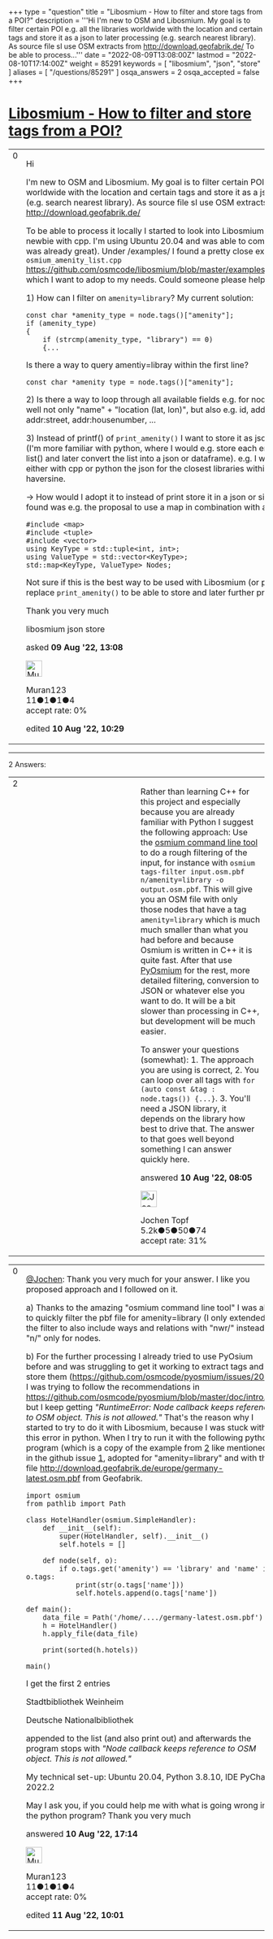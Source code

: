 +++
type = "question"
title = "Libosmium - How to filter and store tags from a POI?"
description = '''Hi  I&#x27;m new to OSM and Libosmium. My goal is to filter certain POI e.g. all the libraries worldwide with the location and certain tags and store it as a json to later processing (e.g. search nearest library). As source file sI use OSM extracts from http://download.geofabrik.de/ To be able to process...'''
date = "2022-08-09T13:08:00Z"
lastmod = "2022-08-10T17:14:00Z"
weight = 85291
keywords = [ "libosmium", "json", "store" ]
aliases = [ "/questions/85291" ]
osqa_answers = 2
osqa_accepted = false
+++

<div class="headNormal">

# [Libosmium - How to filter and store tags from a POI?](/questions/85291/libosmium-how-to-filter-and-store-tags-from-a-poi)

</div>

<div id="main-body">

<div id="askform">

<table id="question-table" style="width:100%;">
<colgroup>
<col style="width: 50%" />
<col style="width: 50%" />
</colgroup>
<tbody>
<tr>
<td style="width: 30px; vertical-align: top"><div class="vote-buttons">
<span id="post-85291-upvote" class="ajax-command post-vote up" rel="nofollow" title="I like this post (click again to cancel)"> </span>
<div id="post-85291-score" class="post-score" title="current number of votes">
0
</div>
<span id="post-85291-downvote" class="ajax-command post-vote down" rel="nofollow" title="I dont like this post (click again to cancel)"> </span> <span id="favorite-mark" class="ajax-command favorite-mark" rel="nofollow" title="mark/unmark this question as favorite (click again to cancel)"> </span>
<div id="favorite-count" class="favorite-count">
&#10;</div>
</div></td>
<td><div id="item-right">
<div class="question-body">
<p>Hi</p>
<p>I'm new to OSM and Libosmium. My goal is to filter certain POI e.g. all the libraries worldwide with the location and certain tags and store it as a json to later processing (e.g. search nearest library). As source file sI use OSM extracts from <a href="http://download.geofabrik.de/">http://download.geofabrik.de/</a></p>
<p>To be able to process it locally I started to look into Libosmium even though I'm a newbie with cpp. I'm using Ubuntu 20.04 and was able to compile Libosmium (which was already great). Under /examples/ I found a pretty close example <code>osmium_amenity_list.cpp</code> <a href="https://github.com/osmcode/libosmium/blob/master/examples/osmium_amenity_list.cpp">https://github.com/osmcode/libosmium/blob/master/examples/osmium_amenity_list.cpp</a> which I want to adop to my needs. Could someone please help me with the following:</p>
<p>1) How can I filter on <code>amenity=library</code>? My current solution:</p>
<pre><code>const char *amenity_type = node.tags()[&quot;amenity&quot;];
if (amenity_type)
{
    if (strcmp(amenity_type, &quot;library&quot;) == 0)
    {...</code></pre>
<p>Is there a way to query amentiy=libray within the first line?</p>
<pre><code>const char *amenity_type = node.tags()[&quot;amenity&quot;];</code></pre>
<p>2) Is there a way to loop through all available fields e.g. for nodes I want to extract as well not only "name" + "location (lat, lon)", but also e.g. id, addr:country, addr:city, addr:street, addr:housenumber, ...</p>
<p>3) Instead of printf() of <code>print_amenity()</code> I want to store it as json file. I'm still new to cpp (I'm more familiar with python, where I would e.g. store each entry as a dict() within a list() and later convert the list into a json or dataframe). e.g. I would like to query later either with cpp or python the json for the closest libraries within a certain range via haversine.</p>
<p>-&gt; How would I adopt it to instead of print store it in a json or similar format? What I found was e.g. the proposal to use a map in combination with a tuple and a vector.</p>
<pre><code>#include &lt;map&gt;
#include &lt;tuple&gt;
#include &lt;vector&gt;
using KeyType = std::tuple&lt;int, int&gt;;
using ValueType = std::vector&lt;KeyType&gt;;
std::map&lt;KeyType, ValueType&gt; Nodes;</code></pre>
<p>Not sure if this is the best way to be used with Libosmium (or put different how should I replace <code>print_amenity()</code> to be able to store and later further process it)?</p>
<p>Thank you very much</p>
</div>
<div id="question-tags" class="tags-container tags">
<span class="post-tag tag-link-libosmium" rel="tag" title="see questions tagged &#39;libosmium&#39;">libosmium</span> <span class="post-tag tag-link-json" rel="tag" title="see questions tagged &#39;json&#39;">json</span> <span class="post-tag tag-link-store" rel="tag" title="see questions tagged &#39;store&#39;">store</span>
</div>
<div id="question-controls" class="post-controls">
&#10;</div>
<div class="post-update-info-container">
<div class="post-update-info post-update-info-user">
<p>asked <strong>09 Aug '22, 13:08</strong></p>
<img src="https://secure.gravatar.com/avatar/a8584e178b3c216a8d75fc32ac58a095?s=32&amp;d=identicon&amp;r=g" class="gravatar" width="32" height="32" alt="Muran123&#39;s gravatar image" />
<p><span>Muran123</span><br />
<span class="score" title="11 reputation points">11</span><span title="1 badges"><span class="badge1">●</span><span class="badgecount">1</span></span><span title="1 badges"><span class="silver">●</span><span class="badgecount">1</span></span><span title="4 badges"><span class="bronze">●</span><span class="badgecount">4</span></span><br />
<span class="accept_rate" title="Rate of the user&#39;s accepted answers">accept rate:</span> <span title="Muran123 has no accepted answers">0%</span></p>
</div>
<div class="post-update-info post-update-info-edited">
<p><span> edited <strong>10 Aug '22, 10:29</strong> </span></p>
</div>
</div>
<div id="comments-container-85291" class="comments-container">
&#10;</div>
<div id="comment-tools-85291" class="comment-tools">
&#10;</div>
<div class="clear">
&#10;</div>
<div id="comment-85291-form-container" class="comment-form-container">
&#10;</div>
<div class="clear">
&#10;</div>
</div></td>
</tr>
</tbody>
</table>

------------------------------------------------------------------------

<div class="tabBar">

<span id="sort-top"></span>

<div class="headQuestions">

2 Answers:

</div>

</div>

<span id="85298"></span>

<div id="answer-container-85298" class="answer">

<table style="width:100%;">
<colgroup>
<col style="width: 50%" />
<col style="width: 50%" />
</colgroup>
<tbody>
<tr>
<td style="width: 30px; vertical-align: top"><div class="vote-buttons">
<span id="post-85298-upvote" class="ajax-command post-vote up" rel="nofollow" title="I like this post (click again to cancel)"> </span>
<div id="post-85298-score" class="post-score" title="current number of votes">
2
</div>
<span id="post-85298-downvote" class="ajax-command post-vote down" rel="nofollow" title="I dont like this post (click again to cancel)"> </span>
</div></td>
<td><div class="item-right">
<div class="answer-body">
<p>Rather than learning C++ for this project and especially because you are already familiar with Python I suggest the following approach: Use the <a href="https://osmcode.org/osmium-tool/">osmium command line tool</a> to do a rough filtering of the input, for instance with <code>osmium tags-filter input.osm.pbf n/amenity=library -o output.osm.pbf</code>. This will give you an OSM file with only those nodes that have a tag <code>amenity=library</code> which is much much smaller than what you had before and because Osmium is written in C++ it is quite fast. After that use <a href="https://osmcode.org/pyosmium/">PyOsmium</a> for the rest, more detailed filtering, conversion to JSON or whatever else you want to do. It will be a bit slower than processing in C++, but development will be much easier.</p>
<p>To answer your questions (somewhat): 1. The approach you are using is correct, 2. You can loop over all tags with <code>for (auto const &amp;tag : node.tags()) {...}</code>. 3. You'll need a JSON library, it depends on the library how best to drive that. The answer to that goes well beyond something I can answer quickly here.</p>
</div>
<div class="answer-controls post-controls">
&#10;</div>
<div class="post-update-info-container">
<div class="post-update-info post-update-info-user">
<p>answered <strong>10 Aug '22, 08:05</strong></p>
<img src="https://secure.gravatar.com/avatar/2d4dfcdcde73aa5e2ffa4a9b3a7cb51d?s=32&amp;d=identicon&amp;r=g" class="gravatar" width="32" height="32" alt="Jochen%20Topf&#39;s gravatar image" />
<p><span>Jochen Topf</span><br />
<span class="score" title="5244 reputation points"><span>5.2k</span></span><span title="5 badges"><span class="badge1">●</span><span class="badgecount">5</span></span><span title="50 badges"><span class="silver">●</span><span class="badgecount">50</span></span><span title="74 badges"><span class="bronze">●</span><span class="badgecount">74</span></span><br />
<span class="accept_rate" title="Rate of the user&#39;s accepted answers">accept rate:</span> <span title="Jochen Topf has 32 accepted answers">31%</span></p>
</div>
</div>
<div id="comments-container-85298" class="comments-container">
&#10;</div>
<div id="comment-tools-85298" class="comment-tools">
&#10;</div>
<div class="clear">
&#10;</div>
<div id="comment-85298-form-container" class="comment-form-container">
&#10;</div>
<div class="clear">
&#10;</div>
</div></td>
</tr>
</tbody>
</table>

</div>

<span id="85308"></span>

<div id="answer-container-85308" class="answer answered-by-owner">

<table style="width:100%;">
<colgroup>
<col style="width: 50%" />
<col style="width: 50%" />
</colgroup>
<tbody>
<tr>
<td style="width: 30px; vertical-align: top"><div class="vote-buttons">
<span id="post-85308-upvote" class="ajax-command post-vote up" rel="nofollow" title="I like this post (click again to cancel)"> </span>
<div id="post-85308-score" class="post-score" title="current number of votes">
0
</div>
<span id="post-85308-downvote" class="ajax-command post-vote down" rel="nofollow" title="I dont like this post (click again to cancel)"> </span>
</div></td>
<td><div class="item-right">
<div class="answer-body">
<p><a href="https://help.openstreetmap.org/users/112/jochen-topf"></a><a href="https://help.openstreetmap.org/users/112/jochen-topf">@Jochen</a></a>: Thank you very much for your answer. I like you proposed approach and I followed on it.</p>
<p>a) Thanks to the amazing "osmium command line tool" I was able to quickly filter the pbf file for amenity=library (I only extended the filter to also include ways and relations with "nwr/" instead of "n/" only for nodes.</p>
<p>b) For the further processing I already tried to use PyOsium before and was struggling to get it working to extract tags and store them (<a href="https://github.com/osmcode/pyosmium/issues/208">https://github.com/osmcode/pyosmium/issues/208</a>). I was trying to follow the recommendations in <a href="https://github.com/osmcode/pyosmium/blob/master/doc/intro.rst">https://github.com/osmcode/pyosmium/blob/master/doc/intro.rst</a> but I keep getting <em>"RuntimeError: Node callback keeps reference to OSM object. This is not allowed."</em> That's the reason why I started to try to do it with Libosmium, because I was stuck with this error in python. When I try to run it with the following python program (which is a copy of the example from <a href="https://github.com/osmcode/pyosmium/blob/master/doc/intro.rst">2</a> like mentioned in the github issue <a href="https://github.com/osmcode/pyosmium/issues/208">1</a>, adopted for "amenity=library" and with the file <a href="http://download.geofabrik.de/europe/germany-latest.osm.pbf">http://download.geofabrik.de/europe/germany-latest.osm.pbf</a> from Geofabrik.</p>
<pre><code>import osmium
from pathlib import Path
&#10;class HotelHandler(osmium.SimpleHandler):
    def __init__(self):
        super(HotelHandler, self).__init__()
        self.hotels = []
&#10;    def node(self, o):
        if o.tags.get(&#39;amenity&#39;) == &#39;library&#39; and &#39;name&#39; in o.tags:
            print(str(o.tags[&#39;name&#39;]))
            self.hotels.append(o.tags[&#39;name&#39;])
&#10;def main():
    data_file = Path(&#39;/home/..../germany-latest.osm.pbf&#39;)
    h = HotelHandler()
    h.apply_file(data_file)
&#10;    print(sorted(h.hotels))
&#10;main()</code></pre>
<p>I get the first 2 entries</p>
<p>Stadtbibliothek Weinheim</p>
<p>Deutsche Nationalbibliothek</p>
<p>appended to the list (and also print out) and afterwards the program stops with <em>"Node callback keeps reference to OSM object. This is not allowed."</em></p>
<p>My technical set-up: Ubuntu 20.04, Python 3.8.10, IDE PyCharm 2022.2</p>
<p>May I ask you, if you could help me with what is going wrong in the python program? Thank you very much</p>
</div>
<div class="answer-controls post-controls">
&#10;</div>
<div class="post-update-info-container">
<div class="post-update-info post-update-info-user">
<p>answered <strong>10 Aug '22, 17:14</strong></p>
<img src="https://secure.gravatar.com/avatar/a8584e178b3c216a8d75fc32ac58a095?s=32&amp;d=identicon&amp;r=g" class="gravatar" width="32" height="32" alt="Muran123&#39;s gravatar image" />
<p><span>Muran123</span><br />
<span class="score" title="11 reputation points">11</span><span title="1 badges"><span class="badge1">●</span><span class="badgecount">1</span></span><span title="1 badges"><span class="silver">●</span><span class="badgecount">1</span></span><span title="4 badges"><span class="bronze">●</span><span class="badgecount">4</span></span><br />
<span class="accept_rate" title="Rate of the user&#39;s accepted answers">accept rate:</span> <span title="Muran123 has no accepted answers">0%</span></p>
</div>
<div class="post-update-info post-update-info-edited">
<p><span> edited <strong>11 Aug '22, 10:01</strong> </span></p>
</div>
</div>
<div id="comments-container-85308" class="comments-container">
&#10;</div>
<div id="comment-tools-85308" class="comment-tools">
&#10;</div>
<div class="clear">
&#10;</div>
<div id="comment-85308-form-container" class="comment-form-container">
&#10;</div>
<div class="clear">
&#10;</div>
</div></td>
</tr>
</tbody>
</table>

</div>

<div class="paginator-container-left">

</div>

</div>

</div>

